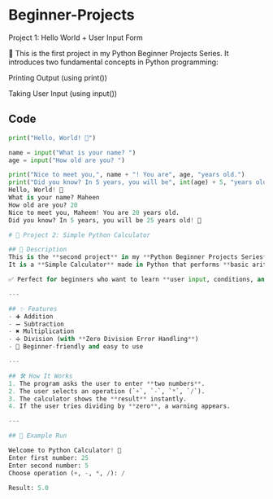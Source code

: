 # Beginner-Projects

Project 1: Hello World + User Input Form

👋 This is the first project in my Python Beginner Projects Series.
It introduces two fundamental concepts in Python programming:

Printing Output (using print())

Taking User Input (using input())

## Code
```python
print("Hello, World! 👋")

name = input("What is your name? ")
age = input("How old are you? ")

print("Nice to meet you,", name + "! You are", age, "years old.")
print("Did you know? In 5 years, you will be", int(age) + 5, "years old! 🚀")
Hello, World! 👋
What is your name? Maheen
How old are you? 20
Nice to meet you, Maheem! You are 20 years old.
Did you know? In 5 years, you will be 25 years old! 🚀

# 🧮 Project 2: Simple Python Calculator  

## 📌 Description  
This is the **second project** in my **Python Beginner Projects Series**.  
It is a **Simple Calculator** made in Python that performs **basic arithmetic operations**.  

✅ Perfect for beginners who want to learn **user input, conditions, and error handling**.  

---

## ✨ Features  
- ➕ Addition  
- ➖ Subtraction  
- ✖️ Multiplication  
- ➗ Division (with **Zero Division Error Handling**)  
- 🎯 Beginner-friendly and easy to use  

---

## 🛠️ How It Works  
1. The program asks the user to enter **two numbers**.  
2. The user selects an operation (`+`, `-`, `*`, `/`).  
3. The calculator shows the **result** instantly.  
4. If the user tries dividing by **zero**, a warning appears.  

---

## 📸 Example Run  

Welcome to Python Calculator! 🧮
Enter first number: 25
Enter second number: 5
Choose operation (+, -, *, /): /

Result: 5.0

